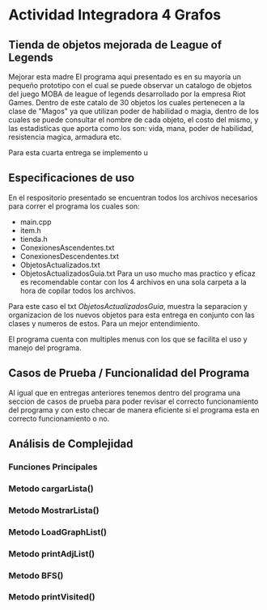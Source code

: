 # Actividad Integradora 4 Grafos

## Tienda de objetos mejorada de League of Legends

Mejorar esta madre
El programa aqui presentado es en su mayoría un pequeño prototipo con el cual se puede observar un catalogo de objetos del juego MOBA de league of legends desarrollado por la empresa Riot Games. Dentro de este catalo de 30 objetos los cuales pertenecen a la clase de "Magos" ya que utilizan poder de habilidad o magia, dentro de los cuales se puede consultar el nombre de cada objeto, el costo del mismo, y las estadisticas que aporta como los son: vida, mana, poder de habilidad, resistencia magica, armadura etc.

Para esta cuarta entrega se implemento u
## Especificaciones de uso

En el respositorio presentado se encuentran todos los archivos necesarios para correr el programa los cuales son:
* main.cpp
* item.h
* tienda.h
* ConexionesAscendentes.txt
* ConexionesDescendentes.txt
* ObjetosActualizados.txt
* ObjetosActualizadosGuia.txt
Para un uso mucho mas practico y eficaz es recomendable contar con los 4 archivos en una sola carpeta a la hora de copilar todos los archivos.

Para este caso el txt *ObjetosActualizadosGuia*, muestra la separacion y organizacion de los nuevos objetos para esta entrega en conjunto con las clases y numeros de estos. Para un mejor entendimiento.

El programa cuenta con multiples menus con los que se facilita el uso y manejo del programa.

## Casos de Prueba / Funcionalidad del Programa

Al igual que en entregas anteriores tenemos dentro del programa una seccion de casos de prueba para poder revisar el correcto funcionamiento del programa y con esto checar de manera eficiente si el programa esta en correcto funcionamiento o no.

## Análisis de Complejidad
### Funciones Principales

### Metodo cargarLista()



### Metodo MostrarLista()



### Metodo LoadGraphList()


### Metodo printAdjList()


### Metodo BFS()


### Metodo printVisited()

